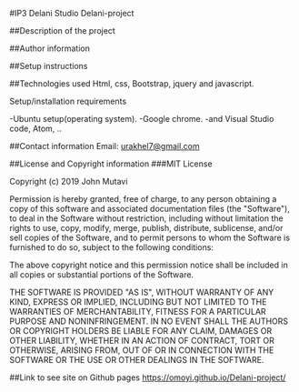 #IP3
Delani Studio
Delani-project

##Description of the project

##Author information

##Setup instructions


##Technologies used
Html, css, Bootstrap, jquery and javascript.

Setup/installation requirements

-Ubuntu setup(operating system). -Google chrome. -and Visual Studio code, Atom, ..

##Contact information
Email: urakhel7@gmail.com

##License and Copyright information
###MIT License

Copyright (c) 2019 John Mutavi

Permission is hereby granted, free of charge, to any person obtaining a copy
of this software and associated documentation files (the "Software"), to deal
in the Software without restriction, including without limitation the rights
to use, copy, modify, merge, publish, distribute, sublicense, and/or sell
copies of the Software, and to permit persons to whom the Software is
furnished to do so, subject to the following conditions:

The above copyright notice and this permission notice shall be included in all
copies or substantial portions of the Software.

THE SOFTWARE IS PROVIDED "AS IS", WITHOUT WARRANTY OF ANY KIND, EXPRESS OR
IMPLIED, INCLUDING BUT NOT LIMITED TO THE WARRANTIES OF MERCHANTABILITY,
FITNESS FOR A PARTICULAR PURPOSE AND NONINFRINGEMENT. IN NO EVENT SHALL THE
AUTHORS OR COPYRIGHT HOLDERS BE LIABLE FOR ANY CLAIM, DAMAGES OR OTHER
LIABILITY, WHETHER IN AN ACTION OF CONTRACT, TORT OR OTHERWISE, ARISING FROM,
OUT OF OR IN CONNECTION WITH THE SOFTWARE OR THE USE OR OTHER DEALINGS IN THE
SOFTWARE.

##Link to see site on Github pages
https://omoyi.github.io/Delani-project/

